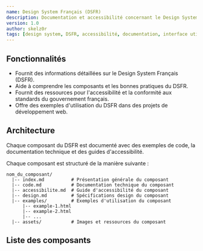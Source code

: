 ```yaml
---
name: Design System Français (DSFR)
description: Documentation et accessibilité concernant le Design System Français (DSFR), un ensemble de composants et de bonnes pratiques pour créer des interfaces utilisateur conformes aux standards du gouvernement français.
version: 1.0
author: skelz0r
tags: [design system, DSFR, accessibilité, documentation, interface utilisateur, gouvernement français]
---
```


## Fonctionnalités

- Fournit des informations détaillées sur le Design System Français (DSFR).
- Aide à comprendre les composants et les bonnes pratiques du DSFR.
- Fournit des ressources pour l'accessibilité et la conformité aux standards du gouvernement français.
- Offre des exemples d'utilisation du DSFR dans des projets de développement web.

## Architecture

Chaque composant du DSFR est documenté avec des exemples de code, la documentation technique et des guides d'accessibilité.

Chaque composant est structuré de la manière suivante :

```
nom_du_composant/
  |-- index.md          # Présentation générale du composant
  |-- code.md           # Documentation technique du composant
  |-- accessibilite.md  # Guide d'accessibilité du composant
  |-- design.md         # Spécifications design du composant
  |-- examples/         # Exemples d'utilisation du composant
      |-- example-1.html
      |-- example-2.html
      |-- ...
  |-- assets/           # Images et ressources du composant
```

## Liste des composants

